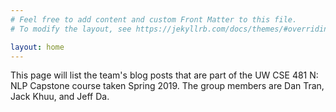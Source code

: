 ```yaml
---
# Feel free to add content and custom Front Matter to this file.
# To modify the layout, see https://jekyllrb.com/docs/themes/#overriding-theme-defaults

layout: home
---
```

This page will list the team's blog posts that are part of the UW CSE 481 N: NLP Capstone course taken Spring 2019. The group members are Dan Tran, Jack Khuu, and Jeff Da.